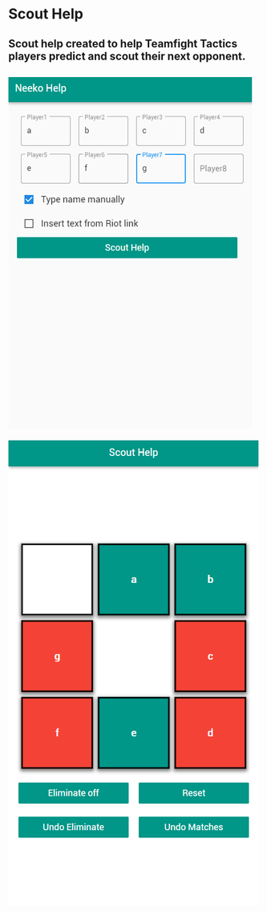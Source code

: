 # Scout Help
Scout help created to help Teamfight Tactics players predict and scout their next opponent.
---
![ManualHomepage](https://github.com/chntu/scout-help-tft/blob/master/rmimg/ManualHomepage.png?raw=true)
---
![](https://github.com/chntu/scout-help-tft/blob/master/rmimg/manualScoutClicked.png?raw=true)
